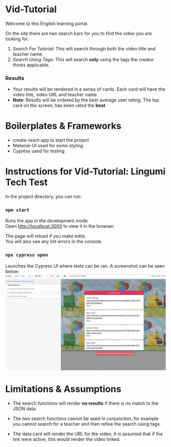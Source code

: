 # Vid-Tutorial
Welcome to this English learning portal.

On the site there are two search bars for you to find the video you are looking for.
1. *Search For Tutorial*: This will search through both the video title and teacher name.
2. *Search Using Tags*: This will search **only** using the tags the creator thinks applicable.

### Results
* Your results will be rendered in a series of cards. Each card will have the video title, video URL and teacher name. 
* **Note**: Results will be ordered by the best average user rating. The top card on the screen, has been rated the **best**.

# Boilerplates & Frameworks

* create-react-app to start the project
* Material-UI used for some styling
* Cypress used for testing

# Instructions for Vid-Tutorial: Lingumi Tech Test

In the project directory, you can run:

### `npm start`

Runs the app in the development mode.\
Open [http://localhost:3000](http://localhost:3000) to view it in the browser.

The page will reload if you make edits.\
You will also see any lint errors in the console.

### `npx cypress open`

Launches the Cypress UI where tests can be ran. A screenshot can be seen below:
![cypress test screenshot](cypress_testing_screenshot.png)

# Limitations & Assumptions

* The search functions will render **no results** if there is no match to the JSON data.

* The two search functions cannot be used in conjunction, for example you cannot search for a teacher and then refine the search using tags. 

* The data card will render the URL for the video. It is assumed that if the link were active, this would render the video linked.
